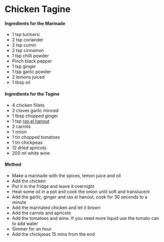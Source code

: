 # Chicken Tagine
#### Ingredients for the Marinade
- 1 tsp turmeric
- 2 tsp coriander
- 2 tsp cumin
- 2 tsp cinnamon
- 1 tsp chilli powder
- Pinch black pepper
- 1 tsp ginger
- 1 tsp garlic powder
- 2 lemons juiced
- 1 tbsp oil

#### Ingredients for the Tagine
- 4 chicken fillets
- 2 cloves garlic minced
- 1 tbsp chopped ginger
- 1 tsp [ras el hanout](https://linuxpaulm.club/post/food/raselhanout/)
- 2 carrots
- 1 onion
- 1 tin chopped tomatoes
- 1 tin chickpeas
- 12 dried apricots
- 200 ml white wine

#### Method
- Make a marinade with the spices, lemon juice and oil
- Add the chicken
- Put it in the fridge and leave it overnight
- Heat some oil in a pot and cook the onion until soft and translucent
- Add the garlic, ginger and ras el hanout, cook for 30 seconds to a minute
- Add the marinated chicken and let it brown
- Add the carrots and apricots
- Add the tomatoes and wine. If you need more liquid use the tomato can to add water
- Simmer for an hour
- Add the chickpeas 15 mins from the end